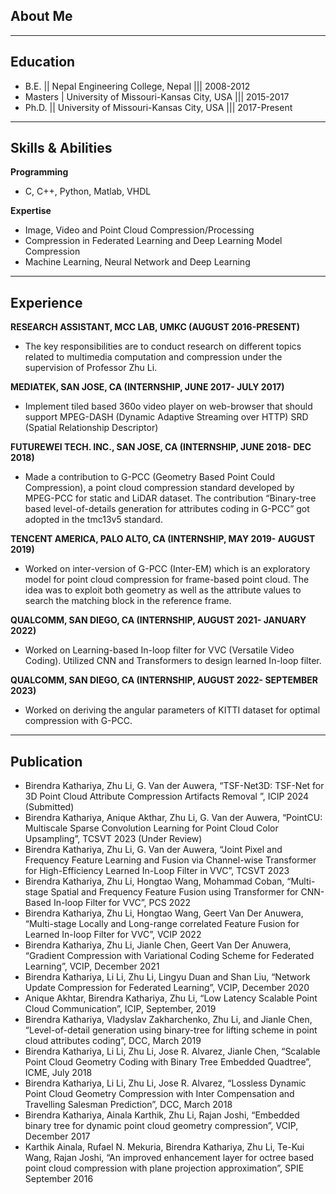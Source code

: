 ## About Me

---

## Education
- B.E. || Nepal Engineering College, Nepal ||| 2008-2012
- Masters | University of Missouri-Kansas City, USA ||| 2015-2017
- Ph.D. || University of Missouri-Kansas City, USA ||| 2017-Present

---

## Skills & Abilities
**Programming**
- C, C++, Python, Matlab, VHDL
  
**Expertise**
- Image, Video and Point Cloud Compression/Processing
- Compression in Federated Learning and Deep Learning Model Compression
- Machine Learning, Neural Network and Deep Learning

---

## Experience
**RESEARCH ASSISTANT, MCC LAB, UMKC (AUGUST 2016-PRESENT)**
- The key responsibilities are to conduct research on different topics related to multimedia computation and compression under the supervision of Professor Zhu Li.

**MEDIATEK, SAN JOSE, CA (INTERNSHIP, JUNE 2017- JULY 2017)**
- Implement tiled based 360o video player on web-browser that should support MPEG-DASH (Dynamic Adaptive Streaming over HTTP) SRD (Spatial Relationship Descriptor)

**FUTUREWEI TECH. INC., SAN JOSE, CA (INTERNSHIP, JUNE 2018- DEC 2018)**
- Made a contribution to G-PCC (Geometry Based Point Could Compression), a point cloud compression standard developed by MPEG-PCC for static and LiDAR dataset. The contribution “Binary-tree based level-of-details generation for attributes coding in G-PCC” got adopted in the tmc13v5 standard.

**TENCENT AMERICA, PALO ALTO, CA (INTERNSHIP, MAY 2019- AUGUST 2019)**
- Worked on inter-version of G-PCC (Inter-EM) which is an exploratory model for point cloud compression for frame-based point cloud. The idea was to exploit both geometry as well as the attribute values to search the matching block in the reference frame.

**QUALCOMM, SAN DIEGO, CA (INTERNSHIP, AUGUST 2021- JANUARY 2022)**
- Worked on Learning-based In-loop filter for VVC (Versatile Video Coding). Utilized CNN and Transformers to design learned In-loop filter.

**QUALCOMM, SAN DIEGO, CA (INTERNSHIP, AUGUST 2022- SEPTEMBER 2023)**
- Worked on deriving the angular parameters of KITTI dataset for optimal compression with G-PCC. 

---

## Publication
-	Birendra Kathariya, Zhu Li, G. Van der Auwera, “TSF-Net3D: TSF-Net for 3D Point Cloud Attribute Compression Artifacts Removal ”, ICIP 2024 (Submitted)
-	Birendra Kathariya, Anique Akthar, Zhu Li, G. Van der Auwera, “PointCU: Multiscale Sparse Convolution Learning for Point Cloud Color Upsampling”, TCSVT 2023 (Under Review)
-	Birendra Kathariya, Zhu Li, G. Van der Auwera, “Joint Pixel and Frequency Feature Learning and Fusion via Channel-wise Transformer for High-Efficiency Learned In-Loop Filter in VVC”, TCSVT 2023
-	Birendra Kathariya, Zhu Li, Hongtao Wang, Mohammad Coban, “Multi-stage Spatial and Frequency Feature Fusion using Transformer for CNN-Based In-loop Filter for VVC”, PCS 2022
-	Birendra Kathariya, Zhu Li, Hongtao Wang, Geert Van Der Anuwera, “Multi-stage Locally and Long-range correlated Feature Fusion for Learned In-loop Filter for VVC”, VCIP 2022
-	Birendra Kathariya, Zhu Li, Jianle Chen, Geert Van Der Anuwera, “Gradient Compression with Variational Coding Scheme for Federated Learning”, VCIP, December 2021 
-	Birendra Kathariya, Li Li, Zhu Li, Lingyu Duan and Shan Liu, “Network Update Compression for Federated Learning”, VCIP, December 2020
-	Anique Akhtar, Birendra Kathariya, Zhu Li, “Low Latency Scalable Point Cloud Communication”, ICIP,  September, 2019
-	Birendra Kathariya, Vladyslav Zakharchenko, Zhu Li, and Jianle Chen, “Level-of-detail generation using binary-tree for lifting scheme in point cloud attributes coding”, DCC, March 2019
-	Birendra Kathariya, Li Li, Zhu Li, Jose R. Alvarez, Jianle Chen, “Scalable Point Cloud Geometry Coding with Binary Tree Embedded Quadtree”, ICME, July 2018
-	Birendra Kathariya, Li Li, Zhu Li, Jose R. Alvarez, “Lossless Dynamic Point Cloud Geometry Compression with Inter Compensation and Travelling Salesman Prediction”, DCC, March 2018
-	Birendra Kathariya, Ainala Karthik, Zhu Li, Rajan Joshi, “Embedded binary tree for dynamic point cloud geometry compression”, VCIP, December 2017
-	Karthik Ainala, Rufael N. Mekuria, Birendra Kathariya, Zhu Li, Te-Kui Wang, Rajan Joshi, “An improved enhancement layer for octree based point cloud compression with plane projection approximation”, SPIE September 2016


